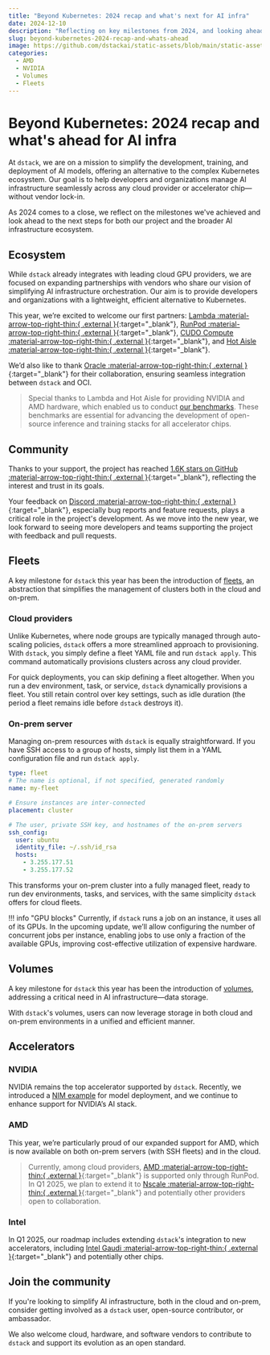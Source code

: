 ```yaml
---
title: "Beyond Kubernetes: 2024 recap and what's next for AI infra"
date: 2024-12-10
description: "Reflecting on key milestones from 2024, and looking ahead to the next steps in simplifying AI infrastructure orchestration."  
slug: beyond-kubernetes-2024-recap-and-whats-ahead
image: https://github.com/dstackai/static-assets/blob/main/static-assets/images/beyond-kubernetes-2024-recap-and-whats-ahead.png?raw=true
categories:
  - AMD
  - NVIDIA
  - Volumes
  - Fleets
---
```


# Beyond Kubernetes: 2024 recap and what's ahead for AI infra 

At `dstack`, we are on a mission to simplify the development, training, and deployment of AI models, offering an
alternative to the complex Kubernetes ecosystem. Our goal is to help developers and organizations manage AI
infrastructure seamlessly across any cloud provider or accelerator chip—without vendor lock-in. 

As 2024 comes to a close, we reflect on the milestones we've achieved and look ahead to the next steps for both our
project and the broader AI infrastructure ecosystem.

<!-- more -->

## Ecosystem 

While `dstack` already integrates with leading cloud GPU providers, we are focused on expanding partnerships with
vendors who share our vision of simplifying AI infrastructure orchestration. Our aim is to provide developers and
organizations with a lightweight, efficient alternative to Kubernetes.

This year, we’re excited to welcome our first partners: [Lambda :material-arrow-top-right-thin:{ .external }](https://lambdalabs.com/){:target="_blank"}, 
[RunPod :material-arrow-top-right-thin:{ .external }](https://www.runpod.io/){:target="_blank"}, 
[CUDO Compute :material-arrow-top-right-thin:{ .external }](https://www.cudocompute.com/){:target="_blank"}, 
and [Hot Aisle :material-arrow-top-right-thin:{ .external }](https://hotaisle.xyz/){:target="_blank"}.

We’d also like to thank [Oracle  :material-arrow-top-right-thin:{ .external }](https://www.oracle.com/cloud/){:target="_blank"} 
for their collaboration, ensuring seamless integration between `dstack` and OCI.

> Special thanks to Lambda and Hot Aisle for providing NVIDIA and AMD hardware, which enabled us to conduct
[our benchmarks](/blog/category/benchmarks/). These benchmarks are essential for advancing the development of
> open-source inference and training stacks for all accelerator chips.

## Community

Thanks to your support, the project has reached [1.6K stars on GitHub :material-arrow-top-right-thin:{ .external }](https://github.com/dstackai/dstack){:target="_blank"},
reflecting the interest and trust in its goals. 

Your feedback on [Discord :material-arrow-top-right-thin:{ .external }](https://discord.gg/u8SmfwPpMd){:target="_blank"},
especially bug reports and feature requests, plays a critical role in the project's development.
As we move into the new year, we look forward to seeing more developers and teams supporting the project with feedback
and pull requests.


## Fleets

A key milestone for `dstack` this year has been the introduction of [fleets](/docs/concepts/fleets/), 
an abstraction that simplifies the management of clusters both in the cloud and on-prem.

### Cloud providers

Unlike Kubernetes, where node groups are typically managed through auto-scaling policies, `dstack` offers a more
streamlined approach to provisioning. With `dstack`, you simply define a fleet YAML file and run
`dstack apply`. This command automatically provisions clusters across any cloud provider.

For quick deployments, you can skip defining a fleet altogether. When you run a dev environment, task, or service,
`dstack` dynamically provisions a fleet. You still retain control over key settings, such as idle duration (the period a
fleet remains idle before `dstack` destroys it).

### On-prem server

Managing on-prem resources with `dstack` is equally straightforward. If you have SSH access to a group of hosts, simply
list them in a YAML configuration file and run `dstack apply`.

<div editor-title="examples/misc/fleets/distrib-ssh.dstack.yml"> 

```yaml
type: fleet
# The name is optional, if not specified, generated randomly
name: my-fleet

# Ensure instances are inter-connected
placement: cluster

# The user, private SSH key, and hostnames of the on-prem servers
ssh_config:
  user: ubuntu
  identity_file: ~/.ssh/id_rsa
  hosts:
    - 3.255.177.51
    - 3.255.177.52
```

</div>

This transforms your on-prem cluster into a fully managed fleet, ready to run dev environments, tasks, and services,
with the same simplicity `dstack` offers for cloud fleets.

!!! info "GPU blocks"
    Currently, if `dstack` runs a job on an instance, it uses all of its GPUs. In the upcoming update, we’ll allow configuring
    the number of concurrent jobs per instance, enabling jobs to use only a fraction of the available GPUs, improving
    cost-effective utilization of expensive hardware.

## Volumes

A key milestone for `dstack` this year has been the introduction of [volumes](/docs/concepts/volumes), addressing a critical need in AI
infrastructure—data storage.

With `dstack`'s volumes, users can now leverage storage in both cloud and on-prem environments in a unified and efficient
manner.

## Accelerators

### NVIDIA

NVIDIA remains the top accelerator supported by `dstack`. Recently, we introduced a [NIM example](/examples/nim) 
for model deployment, and we continue to enhance support for NVIDIA’s AI stack.

### AMD

This year, we’re particularly proud of our expanded support for AMD, which is now available on both on-prem servers 
(with SSH fleets) and in the cloud.

> Currently, among cloud providers, [AMD :material-arrow-top-right-thin:{ .external }](https://www.amd.com/en/products/accelerators/instinct.html){:target="_blank"} is supported only through RunPod. In Q1 2025, we plan to extend it to
[Nscale :material-arrow-top-right-thin:{ .external }](https://www.nscale.com/){:target="_blank"}
> and potentially other providers open to collaboration.

### Intel

In Q1 2025, our roadmap includes extending `dstack`'s integration to new accelerators, including 
[Intel Gaudi :material-arrow-top-right-thin:{ .external }](https://www.intel.com/content/www/us/en/products/details/processors/ai-accelerators/gaudi-overview.html){:target="_blank"}
and potentially other chips.

## Join the community

If you're looking to simplify AI infrastructure, both in the cloud and on-prem, 
consider getting involved as a `dstack` user, open-source contributor, or ambassador.

We also welcome cloud, hardware, and software vendors to contribute to `dstack` and support 
its evolution as an open standard.